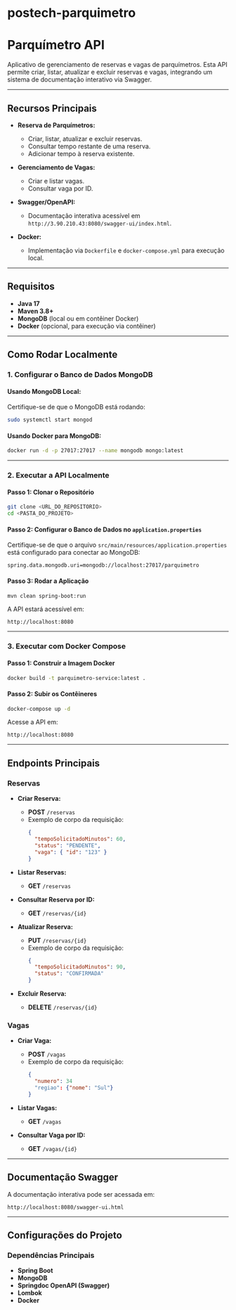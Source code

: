 # postech-parquimetro
# Parquímetro API

Aplicativo de gerenciamento de reservas e vagas de parquímetros. Esta API permite criar, listar, atualizar e excluir reservas e vagas, integrando um sistema de documentação interativo via Swagger.

---

## **Recursos Principais**

- **Reserva de Parquímetros:**
  - Criar, listar, atualizar e excluir reservas.
  - Consultar tempo restante de uma reserva.
  - Adicionar tempo à reserva existente.

- **Gerenciamento de Vagas:**
  - Criar e listar vagas.
  - Consultar vaga por ID.

- **Swagger/OpenAPI:**
  - Documentação interativa acessível em `http://3.90.210.43:8080/swagger-ui/index.html`.

- **Docker:**
  - Implementação via `Dockerfile` e `docker-compose.yml` para execução local.

---

## **Requisitos**

- **Java 17**
- **Maven 3.8+**
- **MongoDB** (local ou em contêiner Docker)
- **Docker** (opcional, para execução via contêiner)

---

## **Como Rodar Localmente**

### **1. Configurar o Banco de Dados MongoDB**

#### Usando MongoDB Local:
Certifique-se de que o MongoDB está rodando:
```bash
sudo systemctl start mongod
```

#### Usando Docker para MongoDB:
```bash
docker run -d -p 27017:27017 --name mongodb mongo:latest
```

---

### **2. Executar a API Localmente**

#### Passo 1: Clonar o Repositório
```bash
git clone <URL_DO_REPOSITORIO>
cd <PASTA_DO_PROJETO>
```

#### Passo 2: Configurar o Banco de Dados no `application.properties`
Certifique-se de que o arquivo `src/main/resources/application.properties` está configurado para conectar ao MongoDB:

```properties
spring.data.mongodb.uri=mongodb://localhost:27017/parquimetro
```

#### Passo 3: Rodar a Aplicação
```bash
mvn clean spring-boot:run
```

A API estará acessível em:
```
http://localhost:8080
```

---

### **3. Executar com Docker Compose**

#### Passo 1: Construir a Imagem Docker
```bash
docker build -t parquimetro-service:latest .
```

#### Passo 2: Subir os Contêineres
```bash
docker-compose up -d
```

Acesse a API em:
```
http://localhost:8080
```

---

## **Endpoints Principais**

### **Reservas**

- **Criar Reserva:**
  - **POST** `/reservas`
  - Exemplo de corpo da requisição:
    ```json
    {
      "tempoSolicitadoMinutos": 60,
      "status": "PENDENTE",
      "vaga": { "id": "123" }
    }
    ```

- **Listar Reservas:**
  - **GET** `/reservas`

- **Consultar Reserva por ID:**
  - **GET** `/reservas/{id}`

- **Atualizar Reserva:**
  - **PUT** `/reservas/{id}`
  - Exemplo de corpo da requisição:
    ```json
    {
      "tempoSolicitadoMinutos": 90,
      "status": "CONFIRMADA"
    }
    ```

- **Excluir Reserva:**
  - **DELETE** `/reservas/{id}`

### **Vagas**

- **Criar Vaga:**
  - **POST** `/vagas`
  - Exemplo de corpo da requisição:
    ```json
    {
      "numero": 34
      "regiao": {"nome": "Sul"}
    }
    ```

- **Listar Vagas:**
  - **GET** `/vagas`

- **Consultar Vaga por ID:**
  - **GET** `/vagas/{id}`

---

## **Documentação Swagger**
A documentação interativa pode ser acessada em:
```
http://localhost:8080/swagger-ui.html
```

---

## **Configurações do Projeto**

### Dependências Principais
- **Spring Boot**
- **MongoDB**
- **Springdoc OpenAPI (Swagger)**
- **Lombok**
- **Docker**

